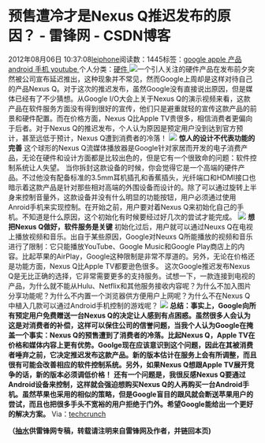 
# 预售遭冷才是Nexus Q推迟发布的原因？ - 雷锋网 - CSDN博客


2012年08月06日 10:37:08[leiphone](https://me.csdn.net/leiphone)阅读数：1445标签：[google																](https://so.csdn.net/so/search/s.do?q=google&t=blog)[apple																](https://so.csdn.net/so/search/s.do?q=apple&t=blog)[产品																](https://so.csdn.net/so/search/s.do?q=产品&t=blog)[android																](https://so.csdn.net/so/search/s.do?q=android&t=blog)[手机																](https://so.csdn.net/so/search/s.do?q=手机&t=blog)[youtube																](https://so.csdn.net/so/search/s.do?q=youtube&t=blog)[
							](https://so.csdn.net/so/search/s.do?q=手机&t=blog)[
																					](https://so.csdn.net/so/search/s.do?q=android&t=blog)个人分类：[硬件																](https://blog.csdn.net/leiphone/article/category/877730)
[
																								](https://so.csdn.net/so/search/s.do?q=android&t=blog)
[
				](https://so.csdn.net/so/search/s.do?q=产品&t=blog)
[
			](https://so.csdn.net/so/search/s.do?q=产品&t=blog)
[
		](https://so.csdn.net/so/search/s.do?q=apple&t=blog)
[
	](https://so.csdn.net/so/search/s.do?q=google&t=blog)
![](http://www.leiphone.com/wp-content/uploads/2012/08/nexus-q.jpg)一个引人关注的硬件产品在发布前夕突然被公司宣布延迟推出，这种现象并不常见，然而Google上周却是这样对待自己的产品Nexus
 Q。对于这次的推迟发布，虽然Google没有直接说出原因，但是媒体已经有了不少猜想。从Google I/O大会上关于Nexus Q的演示视频来看，这款产品在软件服务方面没有得到很好的宣传，他们只是避重就轻的宣传这款产品的前景和硬件配置。而在价格方面，Nexus Q比Apple TV贵很多，相信消费者更偏向于后者。对于Nexus Q的推迟发布，个人认为原因是预定用户没到达到官方预计，甚至远低于预计，Nexus Q遭到消费者的冷落！
![](http://www.leiphone.com/wp-content/uploads/2012/08/31.jpg)
**惊人的设计不代表功能的完善**
这个球形的Nexus Q流媒体播放器是Google针对家居而开发的电子消费产品，无论在硬件和设计方面都是比较出色的，但是它有一个很致命的问题：软件控制系统让人失望。
当你拆封这款设备的时候，你会觉得它是一个高端的硬件产品。不过他没有配备标准的3.5mm耳机插孔和香蕉插头，光纤端口和HDMI接口也暗示着这款产品是针对那些相对高端的外围设备而设计的。除了可以通过旋转上半身来控制音量外，这款设备并没有什么明显的功能按钮，用户必须通过使用Anroid手机来实现控制。在开始之前，用户要对着Nexus Q来初始化自己的手机。不知道是什么原因，这个初始化有时候要经过好几次的尝试才能完成。
![](http://www.leiphone.com/wp-content/uploads/2012/08/23.jpg)
**想把Nexus Q做好，软件服务是关键**
初始化过后，用户就可以通过Neuxs Q在电视上播放视频和音乐。出自于某些原因，Google对Neuxs Q所能播放的视频和音乐进行了限制：它只能播放YouTube、Google Music和Google Play商店上的内容。比起苹果的AirPlay，Google这种限制是非常不厚道的。另外，无论在价格还是功能方面，Nexus Q比Apple TV都要逊色很多。
这次Google推迟发布Nexus Q是无比正确的选择，它非常需要更多的支持服务。试想一下，一款连接到电视的产品，为什么就不能从Hulu、Netflix和其他服务接收内容呢？为什么不加入图片分享功能呢？为什么不内置一个浏览器供方便用户上网呢？为什么不在Nexus Q中植入几款可以通过Android手机控制的游戏呢？
![](http://www.leiphone.com/wp-content/uploads/2012/08/1222.jpg)
**总结：事实上，Google向所有预定用户免费赠送一台Nexus Q的决定让人感到有点困惑。虽然很多人会认为这是对消费者的补偿，这样可以保住公司的信誉问题，当我个人认为Google在掩盖一个事实：Nexus Q的预售遭到了消费者的冷落。比起Nexus Q，Apple TV在价格和媒体内容上更有优势。Goolge现在应该意识到这个问题，因此在其被消费者唾弃之前，它决定推迟发布这款产品。新的版本估计在服务上会有所调整，而且很有可能会改善相应的软件控制系统。另外，如果Nexus Q想跟Apple TV展开竞争的话，新的版本必须调低价格！**
**还有一个问题是，我很反感Nexus Q要通过Android设备来控制，这样就会强迫想购买Nexus Q的人再购买一台Android手机。虽然苹果也采用的相似的策略，但是Google盲目的跟风就会断送苹果用户的尝试，而且也把很多手头不宽裕的用户拒绝于门外。希望Google能给出一个更好的解决方案。**
Via：[techcrunch](http://techcrunch.com/2012/08/05/the-nexus-q-was-such-a-mess-postponing-its-launch-was-googles-only-option/)

**（****[抽水](http://www.leiphone.com/author/ce6093)****供****雷锋网****专稿，转载请注明来自雷锋网及作者，并链回本页)**

